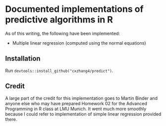 # Documented implementations of predictive algorithms in R

As of this writing, the following have been implemented:
- Multiple linear regression (computed using the normal equations)

## Installation

Run `devtools::install_github("cxzhang4/predict")`. 

## Credit

A large part of the credit for this implementation goes to Martin Binder and anyone else who may have prepared Homework 02 for the Advanced Programming in R class at LMU Munich. 
It went much more smoothly because I could refer to implementation of simple linear regression provided there.
